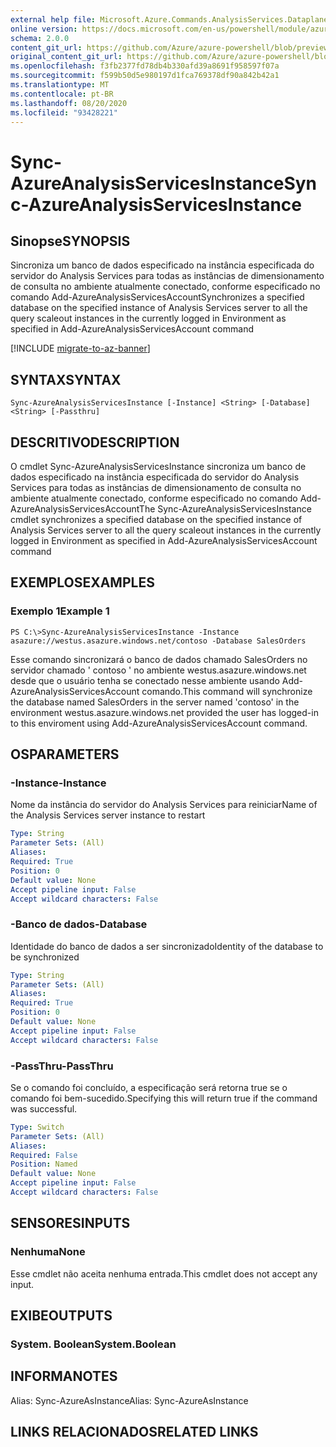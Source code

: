 ```yaml
---
external help file: Microsoft.Azure.Commands.AnalysisServices.Dataplane.dll-Help.xml
online version: https://docs.microsoft.com/en-us/powershell/module/azurerm.analysisservices/sync-azureanalysisservicesinstance
schema: 2.0.0
content_git_url: https://github.com/Azure/azure-powershell/blob/preview/src/ResourceManager/AnalysisServices/Commands.AnalysisServices.Dataplane/help/Sync-AzureAnalysisServicesInstance.md
original_content_git_url: https://github.com/Azure/azure-powershell/blob/preview/src/ResourceManager/AnalysisServices/Commands.AnalysisServices.Dataplane/help/Sync-AzureAnalysisServicesInstance.md
ms.openlocfilehash: f3fb2377fd78db4b330afd39a8691f958597f07a
ms.sourcegitcommit: f599b50d5e980197d1fca769378df90a842b42a1
ms.translationtype: MT
ms.contentlocale: pt-BR
ms.lasthandoff: 08/20/2020
ms.locfileid: "93428221"
---
```

# <span data-ttu-id="3b3b9-101">Sync-AzureAnalysisServicesInstance</span><span class="sxs-lookup"><span data-stu-id="3b3b9-101">Sync-AzureAnalysisServicesInstance</span></span>

## <span data-ttu-id="3b3b9-102">Sinopse</span><span class="sxs-lookup"><span data-stu-id="3b3b9-102">SYNOPSIS</span></span>

<span data-ttu-id="3b3b9-103">Sincroniza um banco de dados especificado na instância especificada do servidor do Analysis Services para todas as instâncias de dimensionamento de consulta no ambiente atualmente conectado, conforme especificado no comando Add-AzureAnalysisServicesAccount</span><span class="sxs-lookup"><span data-stu-id="3b3b9-103">Synchronizes a specified database on the specified instance of Analysis Services server to all the query scaleout instances in the currently logged in Environment as specified in Add-AzureAnalysisServicesAccount command</span></span>

[!INCLUDE [migrate-to-az-banner](../../includes/migrate-to-az-banner.md)]

## <span data-ttu-id="3b3b9-104">SYNTAX</span><span class="sxs-lookup"><span data-stu-id="3b3b9-104">SYNTAX</span></span>

```
Sync-AzureAnalysisServicesInstance [-Instance] <String> [-Database] <String> [-Passthru]
```

## <span data-ttu-id="3b3b9-105">DESCRITIVO</span><span class="sxs-lookup"><span data-stu-id="3b3b9-105">DESCRIPTION</span></span>

<span data-ttu-id="3b3b9-106">O cmdlet Sync-AzureAnalysisServicesInstance sincroniza um banco de dados especificado na instância especificada do servidor do Analysis Services para todas as instâncias de dimensionamento de consulta no ambiente atualmente conectado, conforme especificado no comando Add-AzureAnalysisServicesAccount</span><span class="sxs-lookup"><span data-stu-id="3b3b9-106">The Sync-AzureAnalysisServicesInstance cmdlet synchronizes a specified database on the specified instance of Analysis Services server to all the query scaleout instances in the currently logged in Environment as specified in Add-AzureAnalysisServicesAccount command</span></span>

## <span data-ttu-id="3b3b9-107">EXEMPLOS</span><span class="sxs-lookup"><span data-stu-id="3b3b9-107">EXAMPLES</span></span>

### <span data-ttu-id="3b3b9-108">Exemplo 1</span><span class="sxs-lookup"><span data-stu-id="3b3b9-108">Example 1</span></span>

```
PS C:\>Sync-AzureAnalysisServicesInstance -Instance asazure://westus.asazure.windows.net/contoso -Database SalesOrders
```

<span data-ttu-id="3b3b9-109">Esse comando sincronizará o banco de dados chamado SalesOrders no servidor chamado ' contoso ' no ambiente westus.asazure.windows.net desde que o usuário tenha se conectado nesse ambiente usando Add-AzureAnalysisServicesAccount comando.</span><span class="sxs-lookup"><span data-stu-id="3b3b9-109">This command will synchronize the database named SalesOrders in the server named 'contoso' in the environment westus.asazure.windows.net provided the user has logged-in to this enviroment using Add-AzureAnalysisServicesAccount command.</span></span>

## <span data-ttu-id="3b3b9-110">OS</span><span class="sxs-lookup"><span data-stu-id="3b3b9-110">PARAMETERS</span></span>

### <span data-ttu-id="3b3b9-111">-Instance</span><span class="sxs-lookup"><span data-stu-id="3b3b9-111">-Instance</span></span>

<span data-ttu-id="3b3b9-112">Nome da instância do servidor do Analysis Services para reiniciar</span><span class="sxs-lookup"><span data-stu-id="3b3b9-112">Name of the Analysis Services server instance to restart</span></span>

```yaml
Type: String
Parameter Sets: (All)
Aliases: 
Required: True
Position: 0
Default value: None
Accept pipeline input: False
Accept wildcard characters: False
```

### <span data-ttu-id="3b3b9-113">-Banco de dados</span><span class="sxs-lookup"><span data-stu-id="3b3b9-113">-Database</span></span>

<span data-ttu-id="3b3b9-114">Identidade do banco de dados a ser sincronizado</span><span class="sxs-lookup"><span data-stu-id="3b3b9-114">Identity of the database to be synchronized</span></span>

```yaml
Type: String
Parameter Sets: (All)
Aliases: 
Required: True
Position: 0
Default value: None
Accept pipeline input: False
Accept wildcard characters: False
```

### <span data-ttu-id="3b3b9-115">-PassThru</span><span class="sxs-lookup"><span data-stu-id="3b3b9-115">-PassThru</span></span>

<span data-ttu-id="3b3b9-116">Se o comando foi concluído, a especificação será retorna true se o comando foi bem-sucedido.</span><span class="sxs-lookup"><span data-stu-id="3b3b9-116">Specifying this will return true if the command was successful.</span></span>

```yaml
Type: Switch
Parameter Sets: (All)
Aliases: 
Required: False
Position: Named
Default value: None
Accept pipeline input: False
Accept wildcard characters: False
```

## <span data-ttu-id="3b3b9-117">SENSORES</span><span class="sxs-lookup"><span data-stu-id="3b3b9-117">INPUTS</span></span>

### <span data-ttu-id="3b3b9-118">Nenhuma</span><span class="sxs-lookup"><span data-stu-id="3b3b9-118">None</span></span>
<span data-ttu-id="3b3b9-119">Esse cmdlet não aceita nenhuma entrada.</span><span class="sxs-lookup"><span data-stu-id="3b3b9-119">This cmdlet does not accept any input.</span></span>

## <span data-ttu-id="3b3b9-120">EXIBE</span><span class="sxs-lookup"><span data-stu-id="3b3b9-120">OUTPUTS</span></span>

### <span data-ttu-id="3b3b9-121">System. Boolean</span><span class="sxs-lookup"><span data-stu-id="3b3b9-121">System.Boolean</span></span>

## <span data-ttu-id="3b3b9-122">INFORMA</span><span class="sxs-lookup"><span data-stu-id="3b3b9-122">NOTES</span></span>

<span data-ttu-id="3b3b9-123">Alias: Sync-AzureAsInstance</span><span class="sxs-lookup"><span data-stu-id="3b3b9-123">Alias: Sync-AzureAsInstance</span></span>

## <span data-ttu-id="3b3b9-124">LINKS RELACIONADOS</span><span class="sxs-lookup"><span data-stu-id="3b3b9-124">RELATED LINKS</span></span>
